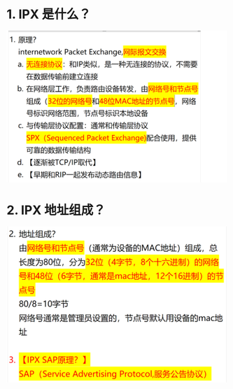 # 1. IPX 是什么？

![alt text](images/面试题---IPX/image.png)

# 2. IPX 地址组成？

![alt text](images/面试题---IPX/image-1.png)
